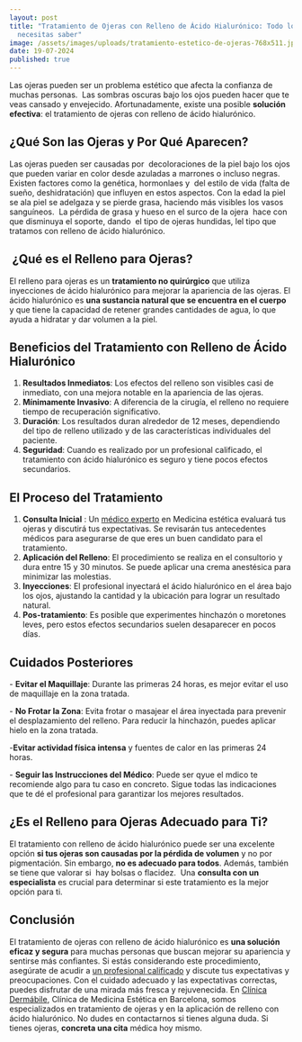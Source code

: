 ```yaml
---
layout: post
title: "Tratamiento de Ojeras con Relleno de Ácido Hialurónico: Todo lo que
  necesitas saber"
image: /assets/images/uploads/tratamiento-estetico-de-ojeras-768x511.jpg
date: 19-07-2024
published: true
---
```

Las ojeras pueden ser un problema estético que afecta la confianza de muchas personas.  Las sombras oscuras bajo los ojos pueden hacer que te veas cansado y envejecido. Afortunadamente, existe una posible **solución efectiva**: el tratamiento de ojeras con relleno de ácido hialurónico.

## ¿Qué Son las Ojeras y Por Qué Aparecen?

Las ojeras pueden ser causadas por  decoloraciones de la piel bajo los ojos que pueden variar en color desde azuladas a marrones o incluso negras.  Existen factores como la genética, hormonlaes y  del estilo de vida (falta de sueño, deshidratación) que influyen en estos aspectos. Con la edad la piel se ala piel se adelgaza y se pierde grasa, haciendo más visibles los vasos sanguíneos.  La pérdida de grasa y hueso en el surco de la ojera  hace con que disminuya el soporte, dando  el tipo de ojeras hundidas, lel tipo que tratamos con relleno de ácido hialurónico.  



##  ¿Qué es el Relleno para Ojeras?

El relleno para ojeras es un **tratamiento no quirúrgico** que utiliza inyecciones de ácido hialurónico para mejorar la apariencia de las ojeras. El ácido hialurónico es **una sustancia natural que se encuentra en el cuerpo** y que tiene la capacidad de retener grandes cantidades de agua, lo que ayuda a hidratar y dar volumen a la piel.



## Beneficios del Tratamiento con Relleno de Ácido Hialurónico

1. **Resultados Inmediatos**: Los efectos del relleno son visibles casi de inmediato, con una mejora notable en la apariencia de las ojeras.
2. **Mínimamente Invasivo**: A diferencia de la cirugía, el relleno no requiere tiempo de recuperación significativo.
3. **Duración**: Los resultados duran alrededor de 12 meses, dependiendo del tipo de relleno utilizado y de las características individuales del paciente.
4. **Seguridad**: Cuando es realizado por un profesional calificado, el tratamiento con ácido hialurónico es seguro y tiene pocos efectos secundarios.



## El Proceso del Tratamiento

1. **Consulta Inicial** : Un [médico experto](https://www.dermabile.es/vanessa-martins) en Medicina estética evaluará tus ojeras y discutirá tus expectativas. Se revisarán tus antecedentes médicos para asegurarse de que eres un buen candidato para el tratamiento.
2. **Aplicación del Relleno**: El procedimiento se realiza en el consultorio y dura entre 15 y 30 minutos. Se puede aplicar una crema anestésica para minimizar las molestias.
3. **Inyecciones**: El profesional inyectará el ácido hialurónico en el área bajo los ojos, ajustando la cantidad y la ubicación para lograr un resultado natural.
4. **Pos-tratamiento**: Es posible que experimentes hinchazón o moretones leves, pero estos efectos secundarios suelen desaparecer en pocos días.



## Cuidados Posteriores

\- **Evitar el Maquillaje**: Durante las primeras 24 horas, es mejor evitar el uso de maquillaje en la zona tratada.

\- **No Frotar la Zona**: Evita frotar o masajear el área inyectada para prevenir el desplazamiento del relleno. Para reducir la hinchazón, puedes aplicar hielo en la zona tratada.

\-**Evitar actividad física intensa** y fuentes de calor en las primeras 24 horas. 

\- **Seguir las Instrucciones del Médico**: Puede ser qyue el mdico te recomiende algo para tu caso en concreto. Sigue todas las indicaciones que te dé el profesional para garantizar los mejores resultados.



## ¿Es el Relleno para Ojeras Adecuado para Ti?

El tratamiento con relleno de ácido hialurónico puede ser una excelente opción **si tus ojeras son causadas por la pérdida de volumen** y no por pigmentación. Sin embargo, **no es adecuado para todos**. Además, también se tiene que valorar si  hay bolsas o flacidez.  Una **consulta con un especialista** es crucial para determinar si este tratamiento es la mejor opción para ti.



## Conclusión

El tratamiento de ojeras con relleno de ácido hialurónico es **una solución eficaz y segura** para muchas personas que buscan mejorar su apariencia y sentirse más confiantes. Si estás considerando este procedimiento, asegúrate de acudir a [un profesional calificado](https://www.dermabile.es/vanessa-martins) y discute tus expectativas y preocupaciones. Con el cuidado adecuado y las expectativas correctas, puedes disfrutar de una mirada más fresca y rejuvenecida. En [Clínica Dermábile](https://www.dermabile.es/la-clinica), Clínica de Medicina Estética en Barcelona, somos especializados en tratamiento de ojeras y en la aplicación de relleno con ácido hialurónico. No dudes en contactarnos si tienes alguna duda. Si tienes ojeras, **concreta una cita** médica hoy mismo.